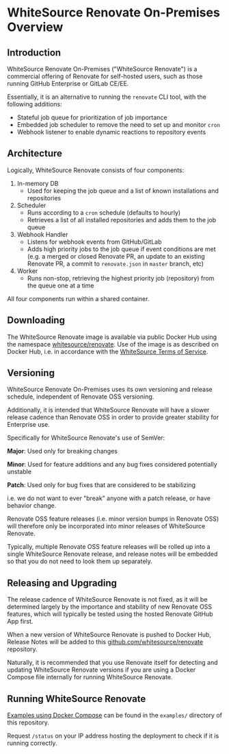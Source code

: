 # WhiteSource Renovate On-Premises Overview

## Introduction

WhiteSource Renovate On-Premises ("WhiteSource Renovate") is a commercial offering of Renovate for self-hosted users, such as those running GitHub Enterprise or GitLab CE/EE.

Essentially, it is an alternative to running the `renovate` CLI tool, with the following additions:

- Stateful job queue for prioritization of job importance
- Embedded job scheduler to remove the need to set up and monitor `cron`
- Webhook listener to enable dynamic reactions to repository events

## Architecture

Logically, WhiteSource Renovate consists of four components:

1.  In-memory DB
    - Used for keeping the job queue and a list of known installations and repositories
2.  Scheduler
    - Runs according to a `cron` schedule (defaults to hourly)
    - Retrieves a list of all installed repositories and adds them to the job queue
3.  Webhook Handler
    - Listens for webhook events from GitHub/GitLab
    - Adds high priority jobs to the job queue if event conditions are met (e.g. a merged or closed Renovate PR, an update to an existing Renovate PR, a commit to `renovate.json` in `master` branch, etc)
4.  Worker
    - Runs non-stop, retrieving the highest priority job (repository) from the queue one at a time

All four components run within a shared container.

## Downloading

The WhiteSource Renovate image is available via public Docker Hub using the namespace [whitesource/renovate](https://hub.docker.com/r/whitesource/renovate/).
Use of the image is as described on Docker Hub, i.e. in accordance with the [WhiteSource Terms of Service](https://renovate.whitesourcesoftware.com/terms-of-service/).

## Versioning

WhiteSource Renovate On-Premises uses its own versioning and release schedule, independent of Renovate OSS versioning.

Additionally, it is intended that WhiteSource Renovate will have a slower release cadence than Renovate OSS in order to provide greater stability for Enterprise use.

Specifically for WhiteSource Renovate's use of SemVer:

**Major**: Used only for breaking changes

**Minor**: Used for feature additions and any bug fixes considered potentially unstable

**Patch**: Used only for bug fixes that are considered to be stabilizing

i.e. we do not want to ever "break" anyone with a patch release, or have behavior change.

Renovate OSS feature releases (i.e. minor version bumps in Renovate OSS) will therefore only be incorporated into minor releases of WhiteSource Renovate.

Typically, multiple Renovate OSS feature releases will be rolled up into a single WhiteSource Renovate release, and release notes will be embedded so that you do not need to look them up separately.

## Releasing and Upgrading

The release cadence of WhiteSource Renovate is not fixed, as it will be determined largely by the importance and stability of new Renovate OSS features, which will typically be tested using the hosted Renovate GitHub App first.

When a new version of WhiteSource Renovate is pushed to Docker Hub, Release Notes will be added to this [github.com/whitesource/renovate](https://github.com/whitesource/renovate) repository.

Naturally, it is recommended that you use Renovate itself for detecting and updating WhiteSource Renovate versions if you are using a Docker Compose file internally for running WhiteSource Renovate.

## Running WhiteSource Renovate

[Examples using Docker Compose](https://github.com/whitesource/renovate/blob/master/examples/) can be found in the `examples/` directory of this repository.

Request `/status` on your IP address hosting the deployment to check if it is running correctly.
